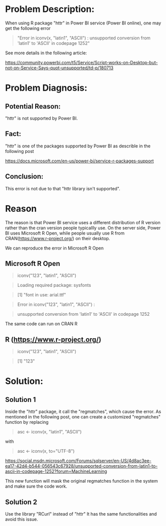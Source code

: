 
# Problem Description:

When using R package "httr" in Power BI service (Power BI online), one may get the following error

> "Error in iconv(x, "latin1", "ASCII") : unsupported conversion from 'latin1' to 'ASCII' in codepage 1252"

See more details in the following article:

https://community.powerbi.com/t5/Service/Script-works-on-Desktop-but-not-on-Service-Says-quot-unsupported/td-p/180713


# Problem Diagnosis:
## Potential Reason: 
"httr" is not supported by Power BI.
## Fact: 
"httr" is one of the packages supported by Power BI as describle in the following post

https://docs.microsoft.com/en-us/power-bi/service-r-packages-support
## Conclusion: 
This error is not due to that "httr library isn't supported".

# Reason
The reason is that Power BI service uses a different distribution of R version rather than the cran version people typicallly use.
On the server side, Power BI uses Microsoft R Open, while people usually use R from CRAN(https://www.r-project.org/) on their desktop.

We can reproduce the error in Microsoft R Open
## Microsoft R Open
> iconv("123", "latin1", "ASCII")

> Loading required package: sysfonts

>  [1] "font in use: arial.ttf"
 
> Error in iconv("123", "latin1", "ASCII") :

> unsupported conversion from 'latin1' to 'ASCII' in codepage 1252
 
The same code can run on CRAN R
## R (https://www.r-project.org/)
> iconv("123", "latin1", "ASCII")

> [1] "123"



# Solution:
## Solution 1
Inside the "httr" package, it call the "regmatches", which cause the error.
As mentioned in the following post, one can create a customized "regmatches" function by replacing  
> asc <- iconv(x, "latin1", "ASCII")

with  

> asc <- iconv(x, to="UTF-8")

https://social.msdn.microsoft.com/Forums/sqlserver/en-US/4d8ac3ee-ea17-42d4-b544-056543c67928/unsupported-conversion-from-latin1-to-ascii-in-codepage-1252?forum=MachineLearning

This new function will mask the original regmatches function in the system and make sure the code work.

## Solution 2
Use the library "RCurl" instead of "httr"
It has the same functionalities and avoid this issue.
